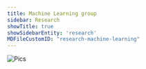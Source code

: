 ```yaml
---
title: Machine Learning group
sidebar: Research
showTitle: true
showSidebarEntity: 'research'
MDFileCustomID: "research-machine-learning"
---
```

![Pics](./the-SORONPFRBS,-a-fictional-band-from-the-movie-Frank-(2014).jpg) 
